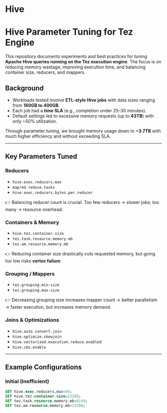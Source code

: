 # Hive

# Hive Parameter Tuning for Tez Engine

This repository documents experiments and best practices for tuning **Apache Hive queries running on the Tez execution engine**. The focus is on reducing memory wastage, improving execution time, and balancing container size, reducers, and mappers.

## Background

- Workloads tested involve **ETL-style Hive jobs** with data sizes ranging from **160GB to 400GB**.
- Each job had a **time SLA** (e.g., completion under 25–30 minutes).
- Default settings led to excessive memory requests (up to **43TB**) with only ~50% utilization.

Through parameter tuning, we brought memory usage down to **~3.7TB** with much higher efficiency and without exceeding SLA.

---

## Key Parameters Tuned

### Reducers
- `hive.exec.reducers.max`
- `mapred.reduce.tasks`
- `hive.exec.reducers.bytes.per.reducer`

👉 Balancing reducer count is crucial. Too few reducers → slower jobs; too many → resource overhead.

### Containers & Memory
- `hive.tez.container.size`
- `tez.task.resource.memory.mb`
- `tez.am.resource.memory.mb`

👉 Reducing container size drastically cuts requested memory, but going too low risks **vertex failure**.

### Grouping / Mappers
- `tez.grouping.min-size`
- `tez.grouping.max-size`

👉 Decreasing grouping size increases mapper count → better parallelism → faster execution, but increases memory demand.

### Joins & Optimizations
- `hive.auto.convert.join`
- `hive.optimize.skewjoin`
- `hive.vectorized.execution.reduce.enabled`
- `hive.cbo.enable`

---

## Example Configurations

### Initial (Inefficient)
```sql
SET hive.exec.reducers.max=50;
SET hive.tez.container.size=12288;
SET tez.task.resource.memory.mb=6144;
SET tez.am.resource.memory.mb=12288;
